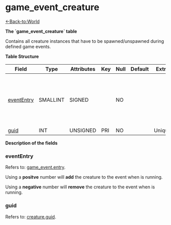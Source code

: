 # game_event_creature

[<-Back-to:World](database-world)

**The \`game_event_creature\` table**

Contains all creature instances that have to be spawned/unspawned during defined game events.

**Table Structure**

| Field                     | Type     | Attributes | Key | Null | Default | Extra  | Comment                                                             |
| ------------------------- | -------- | ---------- | --- | ---- | ------- | ------ | ------------------------------------------------------------------- |
| [eventEntry](#evententry) | SMALLINT | SIGNED     |     | NO   |         |        | Entry of the game event. Put negative entry to remove during event. |
| [guid](#guid)             | INT      | UNSIGNED   | PRI | NO   |         | Unique |                                                                     |

**Description of the fields**

### eventEntry

Refers to: [game_event.entry](game-event#entry).

Using a **positve** number will **add** the creature to the event when is running.

Using a **negative** number will **remove** the creature to the event when is running.

### guid

Refers to: [creature.guid](creature#guid).
